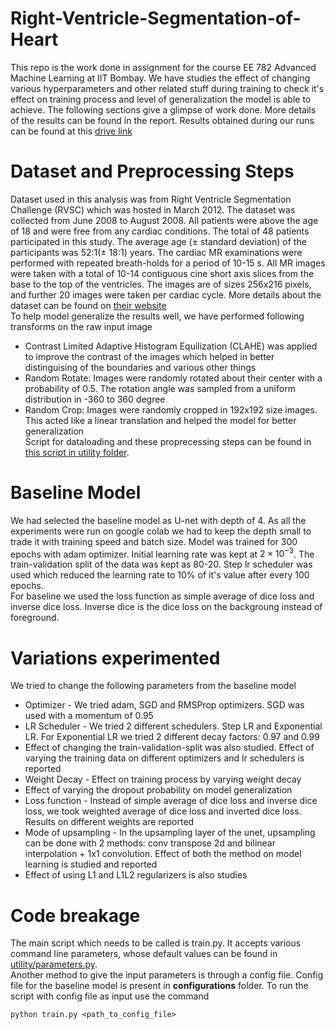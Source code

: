 # Right-Ventricle-Segmentation-of-Heart

This repo is the work done in assignment for the course EE 782 Advanced Machine Learning at IIT Bombay. We have studies the effect of changing various hyperparameters and other related stuff during training to check it's effect on training process and level of generalization the model is able to achieve. The following sections give a glimpse of work done. More details of the results can be found in the report. Results obtained during our runs can be found at this [drive link](https://drive.google.com/drive/folders/1nsCYAdpSwXSHBMecZQRnpJm5Rd9QFJCq?usp=sharing)

# Dataset and Preprocessing Steps
Dataset used in this analysis was from Right Ventricle Segmentation Challenge (RVSC) which was hosted in March 2012. The dataset was collected from June 2008 to August 2008. All patients were above the age of 18 and were free from any cardiac conditions. The total of 48 patients participated in this study. The average age ($\pm$ standard deviation) of the participants was 52:1($\pm$ 18:1) years. The cardiac MR examinations were performed with repeated breath-holds for a period of 10-15 s. All MR images were taken with a total of 10-14 contiguous cine short axis slices from the base to the top of the ventricles. The images are of sizes 256x216 pixels, and further 20 images were taken per cardiac cycle. More details about the dataset can be found on [their website](http://rvsc.projets.litislab.fr/)<br>
To help model generalize the results well, we have performed following transforms on the raw input image
* Contrast Limited Adaptive Histogram Equilization (CLAHE) was applied to improve the contrast of the images which helped in better distinguising of the boundaries and various other things
* Random Rotate: Images were randomly rotated about their center with a probability of 0.5. The rotation angle was sampled from a uniform distribution in -360 to 360 degree
* Random Crop: Images were randomly cropped in 192x192 size images. This acted like a linear translation and helped the model for better generalization <br>
Script for dataloading and these proprecessing steps can be found in [this script in utility folder](https://github.com/RishabhDahale/Right-Ventricle-Segmentation-of-Heart/blob/main/utility/dataset.py).

# Baseline Model
We had selected the baseline model as U-net with depth of 4. As all the experiments were run on google colab we had to keep the depth small to trade it with training speed and batch size. Model was trained for 300 epochs with adam optimizer. Initial learning rate was kept at $2 \times 10^{-3}$. The train-validation split of the data was kept as 80-20. Step lr scheduler was used which reduced the learning rate to 10% of it's value after every 100 epochs.<br>
For baseline we used the loss function as simple average of dice loss and inverse dice loss. Inverse dice is the dice loss on the backgroung instead of foreground. 

# Variations experimented
We tried to change the following parameters from the baseline model
* Optimizer - We tried adam, SGD and RMSProp optimizers. SGD was used with a momentum of 0.95
* LR Scheduler - We tried 2 different schedulers. Step LR and Exponential LR. For Exponential LR we tried 2 different decay factors: 0.97 and 0.99
* Effect of changing the train-validation-split was also studied. Effect of varying the training data on different optimizers and lr schedulers is reported
* Weight Decay - Effect on training process by varying weight decay
* Effect of varying the dropout probability on model generalization
* Loss function - Instead of simple average of dice loss and inverse dice loss, we took weighted average of dice loss and inverted dice loss. Results on different weights are reported
* Mode of upsampling - In the upsampling layer of the unet, upsampling can be done with 2 methods: conv transpose 2d and bilinear interpolation + 1x1 convolution. Effect of both the method on model learning is studied and reported
* Effect of using L1 and L1L2 regularizers is also studies<br>

# Code breakage
The main script which needs to be called is train.py. It accepts various command line parameters, whose default values can be found in [utility/parameters.py](https://github.com/RishabhDahale/Right-Ventricle-Segmentation-of-Heart/blob/main/utility/parameters.py).<br>
Another method to give the input parameters is through a config file. Config file for the baseline model is present in **configurations** folder. To run the script with config file as input use the command
```
python train.py <path_to_config_file>
```
